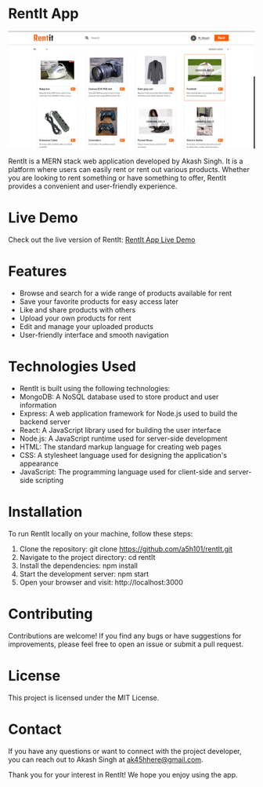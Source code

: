 # RentIt App

![Rentit preview](Rentit-frontend/src/images/rentit-home.png)

RentIt is a MERN stack web application developed by Akash Singh. It is a platform where users can easily rent or rent out various products. Whether you are looking to rent something or have something to offer, RentIt provides a convenient and user-friendly experience.

# Live Demo

Check out the live version of RentIt: [RentIt App Live Demo](https://rentit-app.netlify.app/)

# Features

- Browse and search for a wide range of products available for rent
- Save your favorite products for easy access later
- Like and share products with others
- Upload your own products for rent
- Edit and manage your uploaded products
- User-friendly interface and smooth navigation

# Technologies Used

- RentIt is built using the following technologies:
- MongoDB: A NoSQL database used to store product and user information
- Express: A web application framework for Node.js used to build the backend server
- React: A JavaScript library used for building the user interface
- Node.js: A JavaScript runtime used for server-side development
- HTML: The standard markup language for creating web pages
- CSS: A stylesheet language used for designing the application's appearance
- JavaScript: The programming language used for client-side and server-side scripting

# Installation

To run RentIt locally on your machine, follow these steps:

1. Clone the repository: git clone https://github.com/a5h101/rentIt.git
2. Navigate to the project directory: cd rentIt
3. Install the dependencies: npm install
4. Start the development server: npm start
5. Open your browser and visit: http://localhost:3000

# Contributing

Contributions are welcome! If you find any bugs or have suggestions for improvements, please feel free to open an issue or submit a pull request.

# License

This project is licensed under the MIT License.

# Contact

If you have any questions or want to connect with the project developer, you can reach out to Akash Singh at ak45hhere@gmail.com.

Thank you for your interest in RentIt! We hope you enjoy using the app.
